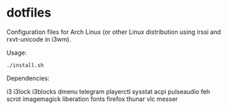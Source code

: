 # dotfiles

Configuration files for Arch Linux (or other Linux distribution using irssi and rxvt-unicode in i3wm).

Usage:

`./install.sh`

Dependencies:

  i3
  i3lock
  i3blocks
  dmenu
  telegram
  playerctl
  sysstat
  acpi
  pulseaudio
  feh
  scrot
  imagemagick
  liberation fonts
  firefox
  thunar
  vlc
  messer
